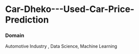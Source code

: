 # Car-Dheko---Used-Car-Price-Prediction
### Domain
Automotive Industry , Data Science, Machine Learning
